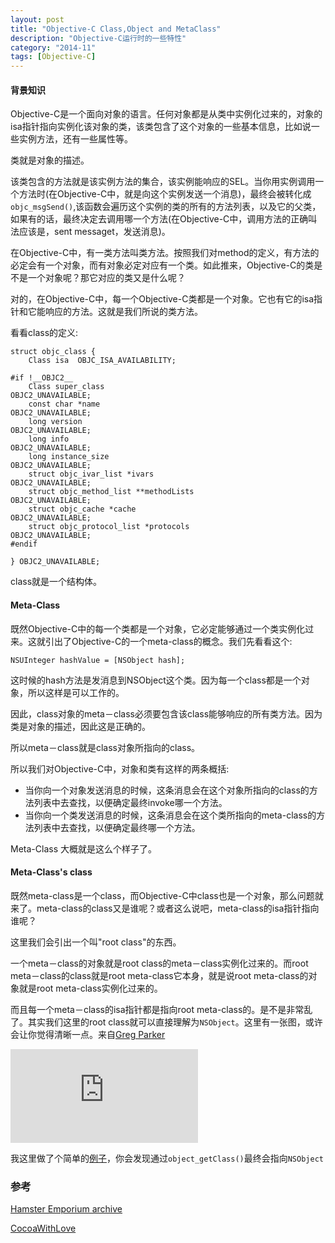 ```yaml
---
layout: post
title: "Objective-C Class,Object and MetaClass"
description: "Objective-C运行时的一些特性"
category: "2014-11"
tags: [Objective-C]
---
```


#### 背景知识

Objective-C是一个面向对象的语言。任何对象都是从类中实例化过来的，对象的isa指针指向实例化该对象的类，该类包含了这个对象的一些基本信息，比如说一些实例方法，还有一些属性等。

类就是对象的描述。

该类包含的方法就是该实例方法的集合，该实例能响应的SEL。当你用实例调用一个方法时(在Objective-C中，就是向这个实例发送一个消息)，最终会被转化成`objc_msgSend()`,该函数会遍历这个实例的类的所有的方法列表，以及它的父类，如果有的话，最终决定去调用哪一个方法(在Objective-C中，调用方法的正确叫法应该是，sent messaget，发送消息)。

在Objective-C中，有一类方法叫类方法。按照我们对method的定义，有方法的必定会有一个对象，而有对象必定对应有一个类。如此推来，Objective-C的类是不是一个对象呢？那它对应的类又是什么呢？

对的，在Objective-C中，每一个Objective-C类都是一个对象。它也有它的isa指针和它能响应的方法。这就是我们所说的类方法。

看看class的定义:

	struct objc_class {
	    Class isa  OBJC_ISA_AVAILABILITY;

	#if !__OBJC2__
	    Class super_class                                        OBJC2_UNAVAILABLE;
	    const char *name                                         OBJC2_UNAVAILABLE;
	    long version                                             OBJC2_UNAVAILABLE;
	    long info                                                OBJC2_UNAVAILABLE;
	    long instance_size                                       OBJC2_UNAVAILABLE;
	    struct objc_ivar_list *ivars                             OBJC2_UNAVAILABLE;
	    struct objc_method_list **methodLists                    OBJC2_UNAVAILABLE;
	    struct objc_cache *cache                                 OBJC2_UNAVAILABLE;
	    struct objc_protocol_list *protocols                     OBJC2_UNAVAILABLE;
	#endif

	} OBJC2_UNAVAILABLE;

class就是一个结构体。

#### Meta-Class

既然Objective-C中的每一个类都是一个对象，它必定能够通过一个类实例化过来。这就引出了Objective-C的一个meta-class的概念。我们先看看这个:

	NSUInteger hashValue = [NSObject hash];

这时候的hash方法是发消息到NSObject这个类。因为每一个class都是一个对象，所以这样是可以工作的。

因此，class对象的meta－class必须要包含该class能够响应的所有类方法。因为类是对象的描述，因此这是正确的。

所以meta－class就是class对象所指向的class。

所以我们对Objective-C中，对象和类有这样的两条概括:

* 当你向一个对象发送消息的时候，这条消息会在这个对象所指向的class的方法列表中去查找，以便确定最终invoke哪一个方法。
* 当你向一个类发送消息的时候，这条消息会在这个类所指向的meta-class的方法列表中去查找，以便确定最终哪一个方法。

Meta-Class 大概就是这么个样子了。

#### Meta-Class's class

既然meta-class是一个class，而Objective-C中class也是一个对象，那么问题就来了。meta-class的class又是谁呢？或者这么说吧，meta-class的isa指针指向谁呢？

这里我们会引出一个叫"root class"的东西。

一个meta－class的对象就是root class的meta－class实例化过来的。而root meta－class的class就是root meta-class它本身，就是说root meta-class的对象就是root meta-class实例化过来的。

而且每一个meta－class的isa指针都是指向root meta-class的。是不是非常乱了。其实我们这里的root class就可以直接理解为`NSObject`。这里有一张图，或许会让你觉得清晰一点。来自[Greg Parker](http://www.sealiesoftware.com/blog/archive/2009/04/14/objc_explain_Classes_and_metaclasses.html) 

![](http://www.sealiesoftware.com/blog/class%20diagram.pdf)

我这里做了个简单的[例子](https://gist.github.com/NikoTung/d1a30efeeacc6d1d5df4#file-gistfile1-m)，你会发现通过`object_getClass()`最终会指向`NSObject`



### 参考

[Hamster Emporium archive](http://www.sealiesoftware.com/blog/archive/2009/04/14/objc_explain_Classes_and_metaclasses.html)

[CocoaWithLove](http://www.cocoawithlove.com/2010/01/what-is-meta-class-in-objective-c.html)



